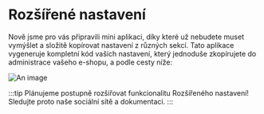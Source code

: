 # Rozšířené nastavení

Nově jsme pro vás připravili mini aplikaci, díky které už nebudete muset vymýšlet a složitě kopírovat nastavení z různých sekcí. Tato aplikace vygeneruje kompletní kód vašich nastavení, který jednoduše zkopírujete do administrace vašeho e-shopu, a podle cesty níže:

<Box-TextBox 
    :msg="msg"
/>

![An image](https://ik.imagekit.io/alexborecky/shoptetak/Docs/Nefrit/look01_6akiVpQNQB.png)

:::tip
Plánujeme postupně rozšiřovat funkcionalitu Rozšířeného nastavení! Sledujte proto naše sociální sítě a dokumentaci.
:::

<script>
import data from './data-nefrit/text.js'
import background from './data-nefrit/pozadi.js'
import animation from './data-nefrit/animations.js'
import variants from './data-nefrit/variants.js'
export default {
    data () {
        return {
            options: data,
            backgrounds: background,
            animations: animation,
            selectedOption: null,
            selectedBackground: null,
            selectedAnimation: null,
            selectedVariant: '',
            msg: 'Administrace > VZHLED A OBSAH > Editor > HTML Kód > Záhlaví (před koncovým tagem HEAD)'
        }
    }
}
</script>
